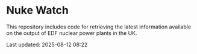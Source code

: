 # Nuke Watch

This repository includes code for retrieving the latest information available on the output of EDF nuclear power plants in the UK.

Last updated: 2025-08-12 08:22